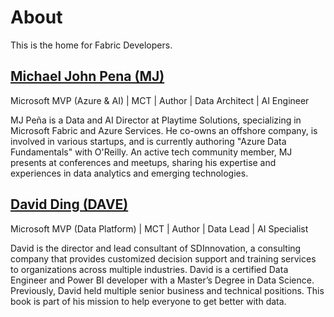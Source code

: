 # About
This is the home for Fabric Developers.

## [Michael John Pena (MJ)](https://www.linkedin.com/in/michaeljohnpena/)
Microsoft MVP (Azure & AI) | MCT | Author | Data Architect | AI Engineer

MJ Peña is a Data and AI Director at Playtime Solutions, specializing in Microsoft Fabric and Azure Services. He co-owns an offshore company, is involved in various startups, and is currently authoring "Azure Data Fundamentals" with O'Reilly. An active tech community member, MJ presents at conferences and meetups, sharing his expertise and experiences in data analytics and emerging technologies.

## [David Ding (DAVE)](https://www.linkedin.com/in/david-ding-38442721/)
Microsoft MVP (Data Platform) | MCT | Author | Data Lead | AI Specialist

David is the director and lead consultant of SDInnovation, a consulting company that provides customized decision support and training services to organizations across multiple industries. David is a certified Data Engineer and Power BI developer with a Master’s Degree in Data Science. Previously, David held multiple senior business and technical positions. This book is part of his mission to help everyone to get better with data.